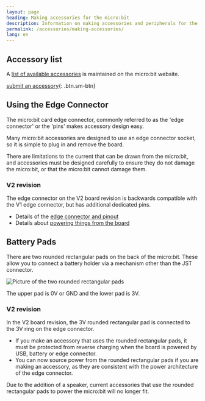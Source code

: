 ```yaml
---
layout: page
heading: Making accessories for the micro:bit
description: Information on making accessories and peripherals for the  micro:bit
permalink: /accessories/making-accessories/
lang: en
---
```


## Accessory list

A [list of available accessories](https://microbit.org/buy/accessories/) is maintained on the micro:bit website.

[submit an accessory](https://form.jotformeu.com/83453273451355){: .btn.sm-btn}

## Using the Edge Connector

The micro:bit card edge connector, commonly referred to as the 'edge connector' or the 'pins' makes accessory design easy.

Many micro:bit accessories are designed to use an edge connector socket, so it is simple to plug in and remove the board.

There are limitations to the current that can be drawn from the micro:bit, and accessories must be designed carefully to ensure they do not damage the micro:bit, or that the micro:bit cannot damage them.

### V2 revision

The edge connector on the <span class="V2">V2</span> board revision is backwards compatible with the <span class="v1">V1</span> edge connector, but has additional dedicated pins.

- Details of the [edge connector and pinout](/hardware/edgeconnector)
- Details about [powering things from the board](/hardware/powersupply)

## Battery Pads

There are two rounded rectangular pads on the back of the micro:bit. These allow you to connect a battery holder via a mechanism other than the JST connector.

![Picture of the two rounded rectangular pads](/docs/accessories/assets/making-accessories-d7c25.png)

The upper pad is 0V or GND and the lower pad is 3V.

### V2 revision

In the <span class="v2">V2</span> board revision, the 3V rounded rectangular pad is connected to the 3V ring on the edge connector.

- If you make an accessory that uses the rounded rectangular pads, it must be protected from reverse charging when the board is powered by USB, battery or edge connector.
- You can now source power from the rounded rectangular pads if you are making an accessory, as they are consistent with the power architecture of the edge connector.

Due to the addition of a speaker, current accessories that use the rounded rectangular pads to power the micro:bit will no longer fit.


